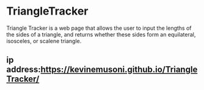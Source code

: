 # TriangleTracker
Triangle Tracker is a web page that allows the user to input the lengths of the sides of a triangle, and returns whether these sides form an equilateral, isosceles, or scalene triangle.
## ip address:https://kevinemusoni.github.io/TriangleTracker/
